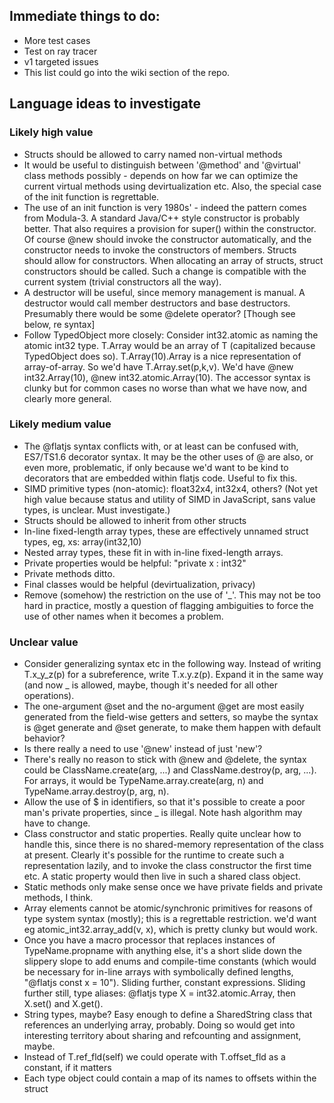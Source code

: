## Immediate things to do:

* More test cases
* Test on ray tracer
* v1 targeted issues
* This list could go into the wiki section of the repo.


## Language ideas to investigate

### Likely high value

* Structs should be allowed to carry named non-virtual methods
* It would be useful to distinguish between '@method' and '@virtual'
  class methods possibly - depends on how far we can optimize the
  current virtual methods using devirtualization etc.  Also, the
  special case of the init function is regrettable.
* The use of an init function is very 1980s' - indeed the pattern
  comes from Modula-3.  A standard Java/C++ style constructor is
  probably better.  That also requires a provision for super() within
  the constructor.  Of course @new should invoke the constructor
  automatically, and the constructor needs to invoke the constructors
  of members.  Structs should allow for constructors.  When allocating
  an array of structs, struct constructors should be called.  Such a
  change is compatible with the current system (trivial constructors
  all the way).
* A destructor will be useful, since memory management is manual.
  A destructor would call member destructors and base destructors.
  Presumably there would be some @delete operator?  [Though see
  below, re syntax]
* Follow TypedObject more closely: Consider int32.atomic as naming the
  atomic int32 type.  T.Array would be an array of T (capitalized
  because TypedObject does so).  T.Array(10).Array is a nice
  representation of array-of-array.  So we'd have T.Array.set(p,k,v).
  We'd have @new int32.Array(10), @new int32.atomic.Array(10).  The
  accessor syntax is clunky but for common cases no worse than what
  we have now, and clearly more general.

### Likely medium value

* The @flatjs syntax conflicts with, or at least can be confused with,
  ES7/TS1.6 decorator syntax.  It may be the other uses of @ are also,
  or even more, problematic, if only because we'd want to be kind to
  decorators that are embedded within flatjs code.  Useful to fix this.
* SIMD primitive types (non-atomic): float32x4, int32x4, others?  (Not
  yet high value because status and utility of SIMD in JavaScript,
  sans value types, is unclear.  Must investigate.)
* Structs should be allowed to inherit from other structs
* In-line fixed-length array types, these are effectively unnamed struct
  types, eg, xs: array(int32,10)
* Nested array types, these fit in with in-line fixed-length arrays.
* Private properties would be helpful: "private x : int32"
* Private methods ditto.
* Final classes would be helpful (devirtualization, privacy)
* Remove (somehow) the restriction on the use of '_'.  This may
  not be too hard in practice, mostly a question of flagging
  ambiguities to force the use of other names when it becomes
  a problem.

### Unclear value

* Consider generalizing syntax etc in the following way.  Instead of
  writing T.x_y_z(p) for a subreference, write T.x.y.z(p).  Expand it in
  the same way (and now _ is allowed, maybe, though it's needed for
  all other operations).
* The one-argument @set and the no-argument @get are most easily
  generated from the field-wise getters and setters, so maybe
  the syntax is @get generate and @set generate, to make them happen
  with default behavior?
* Is there really a need to use '@new' instead of just 'new'?
* There's really no reason to stick with @new and @delete, the
  syntax could be ClassName.create(arg, ...) and
  ClassName.destroy(p, arg, ...).  For arrays, it would be
  TypeName.array.create(arg, n) and
  TypeName.array.destroy(p, arg, n).
* Allow the use of $ in identifiers, so that it's possible to
  create a poor man's private properties, since _ is illegal.
  Note hash algorithm may have to change.
* Class constructor and static properties.  Really quite unclear how
  to handle this, since there is no shared-memory representation of
  the class at present.  Clearly it's possible for the runtime to
  create such a representation lazily, and to invoke the class
  constructor the first time etc.  A static property would then
  live in such a shared class object.
* Static methods only make sense once we have private fields and
  private methods, I think.
* Array elements cannot be atomic/synchronic primitives for reasons of
  type system syntax (mostly); this is a regrettable restriction.
  we'd want eg atomic_int32.array_add(v, x), which is pretty clunky
  but would work.
* Once you have a macro processor that replaces instances of
  TypeName.propname with anything else, it's a short slide down the
  slippery slope to add enums and compile-time constants (which would
  be necessary for in-line arrays with symbolically defined lengths,
  "@flatjs const x = 10").  Sliding further, constant expressions.
  Sliding further still, type aliases: @flatjs type X = int32.atomic.Array,
  then X.set() and X.get().
* String types, maybe?  Easy enough to define a SharedString class
  that references an underlying array, probably.  Doing so would get
  into interesting territory about sharing and refcounting and
  assignment, maybe.
* Instead of T.ref_fld(self) we could operate with T.offset_fld as a
  constant, if it matters
* Each type object could contain a map of its names to offsets within
  the struct
